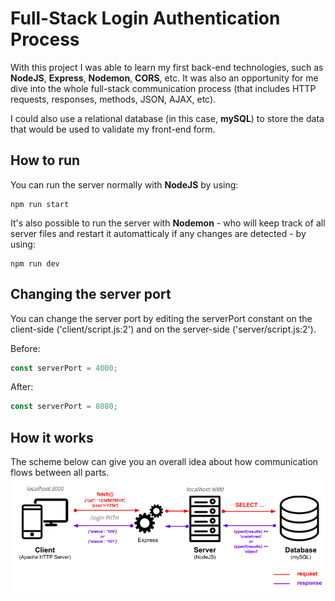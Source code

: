 # Full-Stack Login Authentication Process
With this project I was able to learn my first back-end technologies, such as **NodeJS**, **Express**, **Nodemon**, **CORS**, etc. It was also an opportunity for me dive into the whole full-stack communication process (that includes HTTP requests, responses, methods, JSON, AJAX, etc).

I could also use a relational database (in this case, **mySQL**) to store the data that would be used to validate my front-end form.

## How to run
You can run the server normally with **NodeJS** by using:
```
npm run start
```

It's also possible to run the server with **Nodemon** - who will keep track of all server files and restart it automatticaly if any changes are detected - by using:
```
npm run dev
```

## Changing the server port
You can change the server port by editing the serverPort constant on the client-side ('client/script.js:2') and on the server-side ('server/script.js:2').

Before:
```javascript
const serverPort = 4000;
```

After:
```javascript
const serverPort = 8080;
```

## How it works
The scheme below can give you an overall idea about how communication flows between all parts.
![Scheme](scheme.png)
